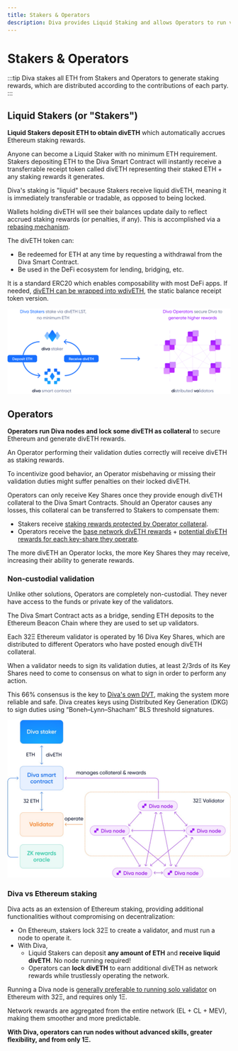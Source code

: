 ```yaml
---
title: Stakers & Operators
description: Diva provides Liquid Staking and allows Operators to run validators to earn additional staking rewards
---
```



# Stakers & Operators

:::tip
Diva stakes all ETH from Stakers and Operators to generate staking rewards, which are distributed according to the contributions of each party.
:::


## Liquid Stakers (or "Stakers")

**Liquid Stakers deposit ETH to obtain divETH** which automatically accrues Ethereum staking rewards.

Anyone can become a Liquid Staker with no minimum ETH requirement. Stakers depositing ETH to the Diva Smart Contract will instantly receive a transferrable receipt token called divETH representing their staked ETH + any staking rewards it generates.

Diva's staking is "liquid" because Stakers receive liquid divETH, meaning it is immediately transferable or tradable, as opposed to being locked.

Wallets holding divETH will see their balances update daily to reflect accrued staking rewards (or penalties, if any). This is accomplished via a [rebasing mechanism](lst).

The divETH token can:

- Be redeemed for ETH at any time by requesting a withdrawal from the Diva Smart Contract.
- Be used in the DeFi ecosystem for lending, bridging, etc.

It is a standard ERC20 which enables composability with most DeFi apps. If needed, [divETH can be wrapped into wdivETH](lst), the static balance receipt token version.

<div style={{textAlign: 'center'}}>

![stake](img/stakers-and-operators.png)
</div>


## Operators

**Operators run Diva nodes and lock some divETH as collateral** to secure Ethereum and generate divETH rewards.

An Operator performing their validation duties correctly will receive divETH as staking rewards.

To incentivize good behavior, an Operator misbehaving or missing their validation duties might suffer penalties on their locked divETH.

Operators can only receive Key Shares once they provide enough divETH collateral to the Diva Smart Contracts. Should an Operator causes any losses, this collateral can be transferred to Stakers to compensate them:

- Stakers receive <u>staking rewards protected by Operator collateral</u>.
- Operators receive the <u>base network divETH rewards</u> + <u>potential divETH rewards for each key-share they operate</u>.

The more divETH an Operator locks, the more Key Shares they may receive, increasing their ability to generate rewards.

### Non-custodial validation

Unlike other solutions, Operators are completely non-custodial. They never have access to the funds or private key of the validators.

The Diva Smart Contract acts as a bridge, sending ETH deposits to the Ethereum Beacon Chain where they are used to set up validators.

Each 32Ξ Ethereum validator is operated by 16 Diva Key Shares, which are distributed to different Operators who have posted enough divETH collateral.

When a validator needs to sign its validation duties, at least 2/3rds of its Key Shares need to come to consensus on what to sign in order to perform any action.

This 66% consensus is the key to [Diva's own DVT](dvt), making the system more reliable and safe. Diva creates keys using Distributed Key Generation (DKG) to sign duties using “Boneh–Lynn–Shacham” BLS threshold signatures.

<div style={{textAlign: 'center'}}>

![DVT architecture](img/dvt-2.png)
</div>


### Diva vs Ethereum staking

Diva acts as an extension of Ethereum staking, providing additional functionalities without compromising on decentralization:

- On Ethereum, stakers lock 32Ξ to create a validator, and must run a node to operate it.
- With Diva,
  - Liquid Stakers can deposit **any amount of ETH** and **receive liquid divETH**. No node running required!
  - Operators can **lock divETH** to earn additional divETH as network rewards while trustlessly operating the network.

Running a Diva node is [generally preferable to running solo validator](solo-staking) on Ethereum with 32Ξ, and requires only 1Ξ.

Network rewards are aggregated from the entire network (EL + CL + MEV), making them smoother and more predictable.

**With Diva, operators can run nodes without advanced skills, greater flexibility, and from only 1Ξ.**

